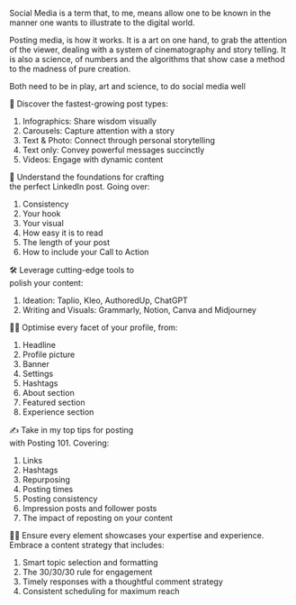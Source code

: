 
Social Media is a term that, to me, means allow one to be known in the manner one wants to illustrate to the digital world.

Posting media, is how it works.  It is a art on one hand, to grab the attention of the viewer, dealing with a system of cinematography and story telling.  It is also a science, of numbers and the algorithms that show case a method to the madness of pure creation.

Both need to be in play, art and science, to do social media well

  
🚀 Discover the fastest-growing post types:  
  
1. Infographics: Share wisdom visually  
2. Carousels: Capture attention with a story  
3. Text & Photo: Connect through personal storytelling  
4. Text only: Convey powerful messages succinctly  
5. Videos: Engage with dynamic content  
  
🧠 Understand the foundations for crafting  
the perfect LinkedIn post. Going over:  
  
1. Consistency  
2. Your hook  
3. Your visual  
4. How easy it is to read  
5. The length of your post  
6. How to include your Call to Action  
  
🛠️ Leverage cutting-edge tools to  
polish your content:  
  
1. Ideation: Taplio, Kleo, AuthoredUp, ChatGPT  
2. Writing and Visuals: Grammarly, Notion, Canva and Midjourney  
  
👨‍💻 Optimise every facet of your profile, from:  
  
1. Headline  
2. Profile picture  
3. Banner  
4. Settings  
5. Hashtags  
6. About section  
7. Featured section  
8. Experience section  
  
✍️ Take in my top tips for posting  
with Posting 101. Covering:  
  
1. Links  
2. Hashtags  
3. Repurposing  
4. Posting times  
5. Posting consistency  
6. Impression posts and follower posts  
7. The impact of reposting on your content  
  
🕵️‍♂️ Ensure every element showcases your expertise and experience.  
Embrace a content strategy that includes:  
  
1. Smart topic selection and formatting  
2. The 30/30/30 rule for engagement  
3. Timely responses with a thoughtful comment strategy  
4. Consistent scheduling for maximum reach